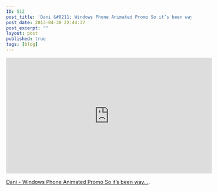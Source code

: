 ```yaml
---
ID: 512
post_title: 'Dani &#8211; Windows Phone Animated Promo So it’s been way&#8230;'
post_date: 2013-04-30 22:44:37
post_excerpt: ""
layout: post
published: true
tags: [blog]
---
```

<iframe src="http://www.youtube.com/embed/1fi6Gw_uTAA" height="315" width="560" allowfullscreen="" frameborder="0"></iframe>

<a href="http://danielanegrin.tumblr.com/post/48710048953/windows-phone-animated-promo-so-its-been-way">Dani - Windows Phone Animated Promo So it’s been way...</a>.
